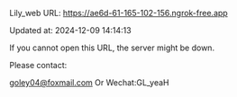 Lily_web URL: https://ae6d-61-165-102-156.ngrok-free.app

Updated at: 2024-12-09 14:14:13

If you cannot open this URL, the server might be down.

Please contact: 

goley04@foxmail.com Or Wechat:GL_yeaH